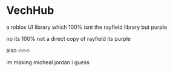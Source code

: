 # VechHub
a roblox UI library which 100% isnt the rayfield library but purple

no its 100% not a direct copy of rayfield
its purple

also 🔥🔥🔥

im making micheal jordan i guess
